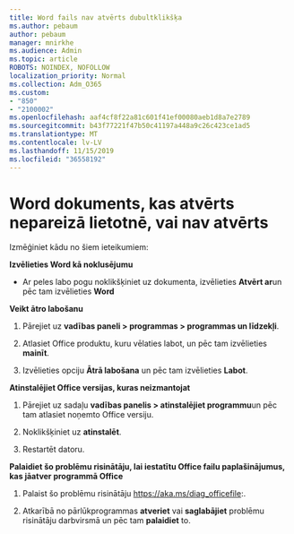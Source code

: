 ```yaml
---
title: Word fails nav atvērts dubultklikšķa
ms.author: pebaum
author: pebaum
manager: mnirkhe
ms.audience: Admin
ms.topic: article
ROBOTS: NOINDEX, NOFOLLOW
localization_priority: Normal
ms.collection: Adm_O365
ms.custom:
- "850"
- "2100002"
ms.openlocfilehash: aaf4cf8f22a81c601f41ef00080aeb1d8a7e2789
ms.sourcegitcommit: b43f77221f47b50c41197a448a9c26c423ce1ad5
ms.translationtype: MT
ms.contentlocale: lv-LV
ms.lasthandoff: 11/15/2019
ms.locfileid: "36558192"
---
```

# <a name="word-document-opened-in-the-wrong-app-or-didnt-open"></a>Word dokuments, kas atvērts nepareizā lietotnē, vai nav atvērts

Izmēģiniet kādu no šiem ieteikumiem:

**Izvēlieties Word kā noklusējumu**

- Ar peles labo pogu noklikšķiniet uz dokumenta, izvēlieties **Atvērt ar**un pēc tam izvēlieties **Word**

**Veikt ātro labošanu**

1. Pārejiet uz **vadības paneli > programmas > programmas un līdzekļi**.

2. Atlasiet Office produktu, kuru vēlaties labot, un pēc tam izvēlieties **mainīt**.

3. Izvēlieties opciju **Ātrā labošana** un pēc tam izvēlieties **Labot**.

**Atinstalējiet Office versijas, kuras neizmantojat**

1. Pārejiet uz sadaļu **vadības panelis > atinstalējiet programmu**un pēc tam atlasiet noņemto Office versiju.

2. Noklikšķiniet uz **atinstalēt**.

3. Restartēt datoru.

**Palaidiet šo problēmu risinātāju, lai iestatītu Office failu paplašinājumus, kas jāatver programmā Office**

1. Palaist šo problēmu risinātāju https://aka.ms/diag_officefile:.

2. Atkarībā no pārlūkprogrammas **atveriet** vai **saglabājiet** problēmu risinātāju darbvirsmā un pēc tam **palaidiet** to.
